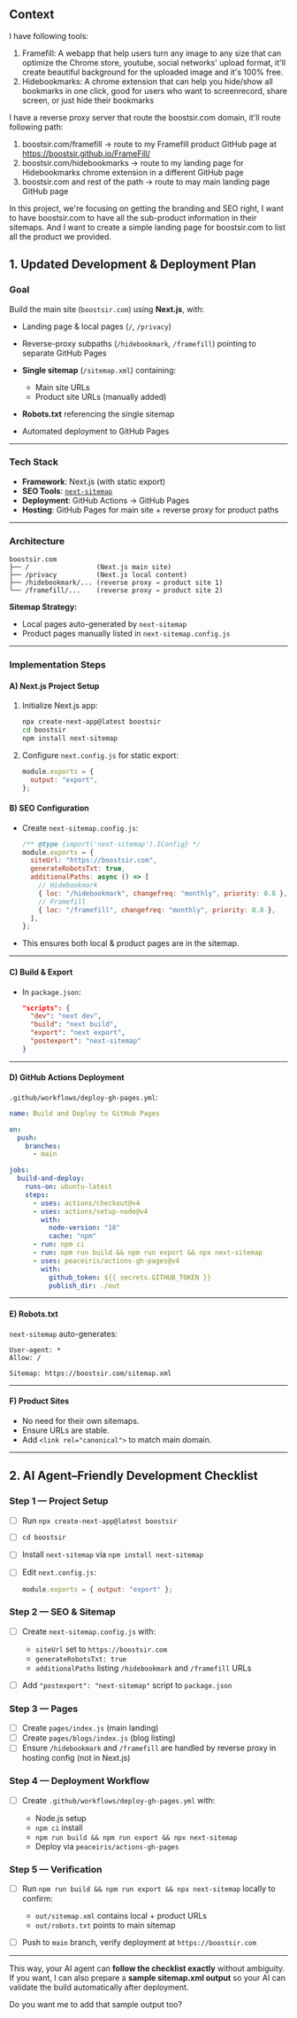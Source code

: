## Context

I have following tools:

1. Framefill: A webapp that help users turn any image to any size that can optimize the Chrome store, youtube, social networks' upload format, it'll create beautiful background for the uploaded image and it's 100% free.
2. Hidebookmarks: A chrome extension that can help you hide/show all bookmarks in one click, good for users who want to screenrecord, share screen, or just hide their bookmarks

I have a reverse proxy server that route the boostsir.com domain, it'll route following path:

1. boostsir.com/framefill -> route to my Framefill product GitHub page at https://boostsir.github.io/FrameFill/
2. boostsir.com/hidebookmarks -> route to my landing page for Hidebookmarks chrome extension in a different GitHub page
3. boostsir.com and rest of the path -> route to may main landing page GitHub page

In this project, we're focusing on getting the branding and SEO right, I want to have boostsir.com to have all the sub-product information in their sitemaps. And I want to create a simple landing page for boostsir.com to list all the product we provided.

## **1. Updated Development & Deployment Plan**

### **Goal**

Build the main site (`boostsir.com`) using **Next.js**, with:

- Landing page & local pages (`/`, `/privacy`)
- Reverse-proxy subpaths (`/hidebookmark`, `/framefill`) pointing to separate GitHub Pages
- **Single sitemap** (`/sitemap.xml`) containing:

  - Main site URLs
  - Product site URLs (manually added)

- **Robots.txt** referencing the single sitemap
- Automated deployment to GitHub Pages

---

### **Tech Stack**

- **Framework**: Next.js (with static export)
- **SEO Tools**: [`next-sitemap`](https://github.com/iamvishnusankar/next-sitemap)
- **Deployment**: GitHub Actions → GitHub Pages
- **Hosting**: GitHub Pages for main site + reverse proxy for product paths

---

### **Architecture**

```
boostsir.com
├── /                 (Next.js main site)
├── /privacy          (Next.js local content)
├── /hidebookmark/... (reverse proxy → product site 1)
└── /framefill/...    (reverse proxy → product site 2)
```

**Sitemap Strategy:**

- Local pages auto-generated by `next-sitemap`
- Product pages manually listed in `next-sitemap.config.js`

---

### **Implementation Steps**

#### **A) Next.js Project Setup**

1. Initialize Next.js app:

   ```bash
   npx create-next-app@latest boostsir
   cd boostsir
   npm install next-sitemap
   ```

2. Configure `next.config.js` for static export:

   ```js
   module.exports = {
     output: "export",
   };
   ```

#### **B) SEO Configuration**

- Create `next-sitemap.config.js`:

  ```js
  /** @type {import('next-sitemap').IConfig} */
  module.exports = {
    siteUrl: "https://boostsir.com",
    generateRobotsTxt: true,
    additionalPaths: async () => [
      // Hidebookmark
      { loc: "/hidebookmark", changefreq: "monthly", priority: 0.8 },
      // Framefill
      { loc: "/framefill", changefreq: "monthly", priority: 0.8 },
    ],
  };
  ```

- This ensures both local & product pages are in the sitemap.

---

#### **C) Build & Export**

- In `package.json`:

  ```json
  "scripts": {
    "dev": "next dev",
    "build": "next build",
    "export": "next export",
    "postexport": "next-sitemap"
  }
  ```

---

#### **D) GitHub Actions Deployment**

`.github/workflows/deploy-gh-pages.yml`:

```yaml
name: Build and Deploy to GitHub Pages

on:
  push:
    branches:
      - main

jobs:
  build-and-deploy:
    runs-on: ubuntu-latest
    steps:
      - uses: actions/checkout@v4
      - uses: actions/setup-node@v4
        with:
          node-version: "18"
          cache: "npm"
      - run: npm ci
      - run: npm run build && npm run export && npx next-sitemap
      - uses: peaceiris/actions-gh-pages@v4
        with:
          github_token: ${{ secrets.GITHUB_TOKEN }}
          publish_dir: ./out
```

---

#### **E) Robots.txt**

`next-sitemap` auto-generates:

```
User-agent: *
Allow: /

Sitemap: https://boostsir.com/sitemap.xml
```

---

#### **F) Product Sites**

- No need for their own sitemaps.
- Ensure URLs are stable.
- Add `<link rel="canonical">` to match main domain.

---

## **2. AI Agent–Friendly Development Checklist**

### **Step 1 — Project Setup**

- [ ] Run `npx create-next-app@latest boostsir`
- [ ] `cd boostsir`
- [ ] Install `next-sitemap` via `npm install next-sitemap`
- [ ] Edit `next.config.js`:

  ```js
  module.exports = { output: "export" };
  ```

### **Step 2 — SEO & Sitemap**

- [ ] Create `next-sitemap.config.js` with:

  - `siteUrl` set to `https://boostsir.com`
  - `generateRobotsTxt: true`
  - `additionalPaths` listing `/hidebookmark` and `/framefill` URLs

- [ ] Add `"postexport": "next-sitemap"` script to `package.json`

### **Step 3 — Pages**

- [ ] Create `pages/index.js` (main landing)
- [ ] Create `pages/blogs/index.js` (blog listing)
- [ ] Ensure `/hidebookmark` and `/framefill` are handled by reverse proxy in hosting config (not in Next.js)

### **Step 4 — Deployment Workflow**

- [ ] Create `.github/workflows/deploy-gh-pages.yml` with:

  - Node.js setup
  - `npm ci` install
  - `npm run build && npm run export && npx next-sitemap`
  - Deploy via `peaceiris/actions-gh-pages`

### **Step 5 — Verification**

- [ ] Run `npm run build && npm run export && npx next-sitemap` locally to confirm:

  - `out/sitemap.xml` contains local + product URLs
  - `out/robots.txt` points to main sitemap

- [ ] Push to `main` branch, verify deployment at `https://boostsir.com`

---

This way, your AI agent can **follow the checklist exactly** without ambiguity.
If you want, I can also prepare a **sample sitemap.xml output** so your AI can validate the build automatically after deployment.

Do you want me to add that sample output too?
